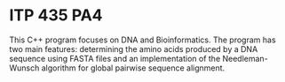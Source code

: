 # ITP 435 PA4 #

This C++ program focuses on DNA and Bioinformatics. The program has two main features: determining
the amino acids produced by a DNA sequence using FASTA files and an implementation of the Needleman-Wunsch
algorithm for global pairwise sequence alignment.
